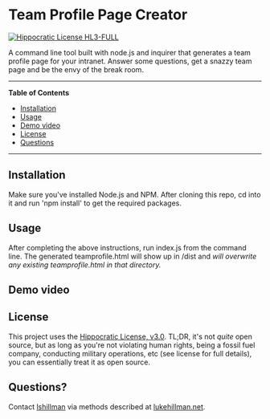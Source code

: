 # Team Profile Page Creator

[![Hippocratic License HL3-FULL](https://img.shields.io/static/v1?label=Hippocratic%20License&message=HL3-FULL&labelColor=5e2751&color=bc8c3d)](https://firstdonoharm.dev/version/3/0/full.html)

A command line tool built with node.js and inquirer that generates a team profile page for your intranet. Answer some questions, get a snazzy team page and be the envy of the break room.

---
**Table of Contents**
* [Installation](#installation)
* [Usage](#usage)
* [Demo video](#demo-video)
* [License](#license)
* [Questions](#questions)
---

## Installation

Make sure you've installed Node.js and NPM. After cloning this repo, cd into it and run 'npm install' to get the required packages.

## Usage

After completing the above instructions, run index.js from the command line. The generated teamprofile.html will show up in /dist and *will overwrite any existing teamprofile.html in that directory.*

## Demo video




## License
This project uses the [Hippocratic License, v3.0](https://firstdonoharm.dev). TL;DR, it's not *quite* open source, but as long as you're not violating human rights, being a fossil fuel company, conducting military operations, etc (see license for full details), you can essentially treat it as open source.

## Questions?

Contact [lshillman](https://github.com/lshillman) via methods described at [lukehillman.net](https://lukehillman.net).
